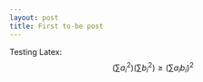 ```yaml
---
layout: post
title: First to-be post
---
```


Testing Latex:
$$(\sum a_i^2)(\sum b_i^2) \geq (\sum a_ib_i)^2$$
